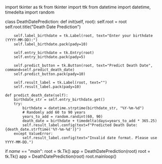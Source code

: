 import tkinter as tk
from tkinter import ttk
from datetime import datetime, timedelta
import random

class DeathDatePrediction:
    def _init_(self, root):
        self.root = root
        self.root.title("Death Date Prediction")

        self.label_birthdate = tk.Label(root, text="Enter your birthdate (YYYY-MM-DD):")
        self.label_birthdate.pack(pady=10)

        self.entry_birthdate = tk.Entry(root)
        self.entry_birthdate.pack(pady=5)

        self.predict_button = tk.Button(root, text="Predict Death Date", command=self.predict_death_date)
        self.predict_button.pack(pady=10)

        self.result_label = tk.Label(root, text="")
        self.result_label.pack(pady=10)

    def predict_death_date(self):
        birthdate_str = self.entry_birthdate.get()
        try:
            birthdate = datetime.strptime(birthdate_str, "%Y-%m-%d")
            # Randomly add 60 to 90 years
            years_to_add = random.randint(60, 90)
            death_date = birthdate + timedelta(days=years_to_add * 365.25)
            self.result_label.config(text=f"Predicted Death Date: {death_date.strftime('%Y-%m-%d')}")
        except ValueError:
            self.result_label.config(text="Invalid date format. Please use YYYY-MM-DD.")

if _name_ == "_main_":
    root = tk.Tk()
    app = DeathDatePrediction(root)
    root = tk.Tk()
    app = DeathDatePrediction(root)
    root.mainloop()
